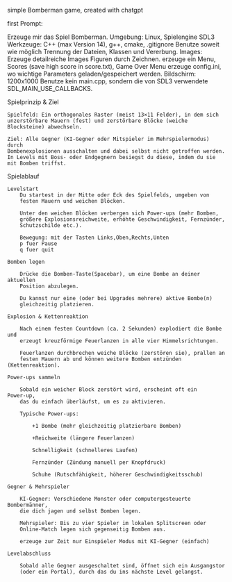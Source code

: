 simple Bomberman game, created with chatgpt


first Prompt:

Erzeuge mir das Spiel Bomberman. 
Umgebung: Linux, Spielengine SDL3
Werkzeuge: C++ (max Version 14), g++, cmake, .gitignore
Benutze soweit wie möglich Trennung der Dateien, Klassen und Vererbung.
Images: Erzeuge detailreiche Images Figuren durch Zeichnen.
erzeuge ein Menu, Scores (save high score in score.txt), Game Over Menu
erzeuge config.ini, wo wichtige Parameters geladen/gespeichert werden.
Bildschirm: 1200x1000
Benutze kein main.cpp, sondern die von SDL3 verwendete SDL_MAIN_USE_CALLBACKS.

Spielprinzip & Ziel

    Spielfeld: Ein orthogonales Raster (meist 13×11 Felder), in dem sich 
    unzerstörbare Mauern (fest) und zerstörbare Blöcke (weiche Blocksteine) abwechseln.

    Ziel: Alle Gegner (KI‑Gegner oder Mitspieler im Mehrspielermodus) durch 
    Bombenexplosionen ausschalten und dabei selbst nicht getroffen werden. 
    In Levels mit Boss‑ oder Endgegnern besiegst du diese, indem du sie mit Bomben triffst.

Spielablauf

    Levelstart
        Du startest in der Mitte oder Eck des Spielfelds, umgeben von 
        festen Mauern und weichen Blöcken.

        Unter den weichen Blöcken verbergen sich Power‑ups (mehr Bomben, 
        größere Explosionsreichweite, erhöhte Geschwindigkeit, Fernzünder, 
        Schutzschilde etc.).
        
        Bewegung: mit der Tasten Links,Oben,Rechts,Unten
        p fuer Pause
        q fuer quit

    Bomben legen

        Drücke die Bomben‑Taste(Spacebar), um eine Bombe an deiner aktuellen 
        Position abzulegen.

        Du kannst nur eine (oder bei Upgrades mehrere) aktive Bombe(n) 
        gleichzeitig platzieren.

    Explosion & Kettenreaktion

        Nach einem festen Countdown (ca. 2 Sekunden) explodiert die Bombe und 
        erzeugt kreuzförmige Feuerlanzen in alle vier Himmelsrichtungen.

        Feuerlanzen durchbrechen weiche Blöcke (zerstören sie), prallen an 
        festen Mauern ab und können weitere Bomben entzünden (Kettenreaktion).

    Power‑ups sammeln

        Sobald ein weicher Block zerstört wird, erscheint oft ein Power‑up, 
        das du einfach überläufst, um es zu aktivieren.

        Typische Power‑ups:

            +1 Bombe (mehr gleichzeitig platzierbare Bomben)

            +Reichweite (längere Feuerlanzen)

            Schnelligkeit (schnelleres Laufen)

            Fernzünder (Zündung manuell per Knopfdruck)

            Schuhe (Rutschfähigkeit, höherer Geschwindigkeitsschub)

    Gegner & Mehrspieler

        KI‑Gegner: Verschiedene Monster oder computergesteuerte Bombermänner, 
        die dich jagen und selbst Bomben legen.

        Mehrspieler: Bis zu vier Spieler im lokalen Splitscreen oder 
        Online‑Match legen sich gegenseitig Bomben aus.
        
        erzeuge zur Zeit nur Einspieler Modus mit KI-Gegner (einfach)

    Levelabschluss

        Sobald alle Gegner ausgeschaltet sind, öffnet sich ein Ausgangstor 
        (oder ein Portal), durch das du ins nächste Level gelangst.

